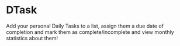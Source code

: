 # DTask

Add your personal Daily Tasks to a list, assign them a due date of completion and mark them as complete/incomplete and view monthly statistics about them!

